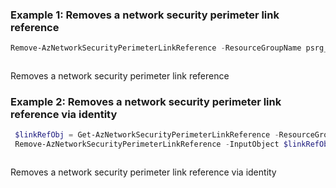 ### Example 1: Removes a network security perimeter link reference
```powershell
Remove-AzNetworkSecurityPerimeterLinkReference -ResourceGroupName psrg_ex -SecurityPerimeterName ext-nsp3 -Name Ref-from-t-link1-1738a5f3-78f8-4f1b-8f30-ffe0eaa74495
```

```output
```

Removes a network security perimeter link reference

### Example 2: Removes a network security perimeter link reference via identity
```powershell
 $linkRefObj = Get-AzNetworkSecurityPerimeterLinkReference -ResourceGroupName psrg_Ex -SecurityPerimeterName ext-nsp11 -Name Ref-from-t-linkD4-902f9e36-84c2-43d6-983d-677f70568a30
 Remove-AzNetworkSecurityPerimeterLinkReference -InputObject $linkRefObj
```

```output
```

Removes a network security perimeter link reference via identity
